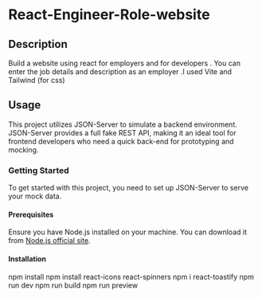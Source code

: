 # React-Engineer-Role-website

## Description
Build a website using react for employers and for developers . You can enter the job details and description as an employer .I used Vite and Tailwind (for css)

## Usage
This project utilizes JSON-Server to simulate a backend environment. JSON-Server provides a full fake REST API, making it an ideal tool for frontend developers who need a quick back-end for prototyping and mocking.

### Getting Started

To get started with this project, you need to set up JSON-Server to serve your mock data.

#### Prerequisites
Ensure you have Node.js installed on your machine. You can download it from [Node.js official site](https://nodejs.org/).

#### Installation

npm install
npm install react-icons react-spinners
npm i react-toastify
npm run dev
npm run build
npm run preview

